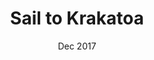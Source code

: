 ---
# Feel free to add content and custom Front Matter to this file.
# To modify the layout, see https://jekyllrb.com/docs/themes/#overriding-theme-defaults

layout: page
title: Sail to Krakatoa
subtitle: Dec 2017
hero_image: '/images/voyages/2017-12-sail-to-krakatoa/volcano-and-ship-drone.jpg'
description: Our first visit to Anak Krakatau and Sunda Strait, while gaining insight into the entrepreneurial culture in Jakarta.
---